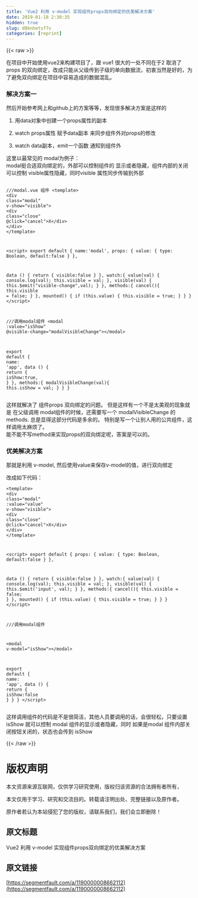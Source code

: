 ```yaml
---
title: 'Vue2 利用 v-model 实现组件props双向绑定的优美解决方案' 
date: 2019-01-18 2:30:35
hidden: true
slug: d8knhetsf7v
categories: [reprint]
---
```


{{< raw >}}

                    
<p>在项目中开始使用vue2来构建项目了，跟 vue1 很大的一处不同在于2 取消了props 的双向绑定，改成只能从父级传到子级的单向数据流，初衷当然是好的，为了避免双向绑定在项目中容易造成的数据混乱。</p>
<h3 id="articleHeader0">解决方案一</h3>
<p>然后开始参考网上和github上的方案等等，发现很多解决方案是这样的</p>
<ol>
<li><p>用data对象中创建一个props属性的副本</p></li>
<li><p>watch props属性 赋予data副本 来同步组件外对props的修改</p></li>
<li><p>watch data副本，emit一个函数 通知到组件外</p></li>
</ol>
<p>这里以最常见的 modal为例子：<br>modal挺合适双向绑定的，外部可以控制组件的 显示或者隐藏，组件内部的关闭可以控制 visible属性隐藏，同时visible 属性同步传输到外部</p>
<div class="widget-codetool" style="display:none;">
      <div class="widget-codetool--inner">
      <span class="selectCode code-tool" data-toggle="tooltip" data-placement="top" title="" data-original-title="全选"></span>
      <span type="button" class="copyCode code-tool" data-toggle="tooltip" data-placement="top" data-clipboard-text="
///modal.vue  组件
<template>
  <div class=&quot;modal&quot; v-show=&quot;visible&quot;>
      <div class=&quot;close&quot; @click=&quot;cancel&quot;>X</div>
  </div>
</template>

<script>
export default {
    name:'modal',
    props: {
      value: {
        type: Boolean,
        default:false
      }
    },

  data () {
    return {
      visible:false
    }
  },
  watch:{
      value(val) {
        console.log(val);
        this.visible = val;
      },
      visible(val) {
        this.$emit(&quot;visible-change&quot;,val);
      }
  },
  methods:{
    cancel(){
      this.visible = false;
    }
  },
  mounted() {
    if (this.value) {
      this.visible = true;
    }
  }
}
</script>


///调用modal组件
<modal :value=&quot;isShow&quot; @visible-change=&quot;modalVisibleChange&quot;></modal>

export default {
  name: 'app',
  data () {
    return {
      isShow:true,
    }
  },
  methods:{
     modalVisibleChange(val){
       this.isShow = val;
     }
  }
}
" title="" data-original-title="复制"></span>
      <span type="button" class="saveToNote code-tool" data-toggle="tooltip" data-placement="top" title="" data-original-title="放进笔记"></span>
      </div>
      </div><pre class="javascript hljs"><code class="javascript">
<span class="hljs-comment">///modal.vue  组件</span>
&lt;template&gt;
  <span class="xml"><span class="hljs-tag">&lt;<span class="hljs-name">div</span> <span class="hljs-attr">class</span>=<span class="hljs-string">"modal"</span> <span class="hljs-attr">v-show</span>=<span class="hljs-string">"visible"</span>&gt;</span>
      <span class="hljs-tag">&lt;<span class="hljs-name">div</span> <span class="hljs-attr">class</span>=<span class="hljs-string">"close"</span> @<span class="hljs-attr">click</span>=<span class="hljs-string">"cancel"</span>&gt;</span>X<span class="hljs-tag">&lt;/<span class="hljs-name">div</span>&gt;</span>
  <span class="hljs-tag">&lt;/<span class="hljs-name">div</span>&gt;</span></span>
&lt;<span class="hljs-regexp">/template&gt;

&lt;script&gt;
export default {
    name:'modal',
    props: {
      value: {
        type: Boolean,
        default:false
      }
    },

  data () {
    return {
      visible:false
    }
  },
  watch:{
      value(val) {
        console.log(val);
        this.visible = val;
      },
      visible(val) {
        this.$emit("visible-change",val);
      }
  },
  methods:{
    cancel(){
      this.visible = false;
    }
  },
  mounted() {
    if (this.value) {
      this.visible = true;
    }
  }
}
&lt;/</span>script&gt;


<span class="hljs-comment">///调用modal组件</span>
&lt;modal :value=<span class="hljs-string">"isShow"</span> @visible-change=<span class="hljs-string">"modalVisibleChange"</span>&gt;<span class="xml"><span class="hljs-tag">&lt;/<span class="hljs-name">modal</span>&gt;</span></span>

<span class="hljs-keyword">export</span> <span class="hljs-keyword">default</span> {
  <span class="hljs-attr">name</span>: <span class="hljs-string">'app'</span>,
  data () {
    <span class="hljs-keyword">return</span> {
      <span class="hljs-attr">isShow</span>:<span class="hljs-literal">true</span>,
    }
  },
  <span class="hljs-attr">methods</span>:{
     modalVisibleChange(val){
       <span class="hljs-keyword">this</span>.isShow = val;
     }
  }
}
</code></pre>
<p>这样就解决了 组件props 双向绑定的问题。 但是这样有一个不是太美观的现象就是 在父级调用 modal组件的时候，还需要写一个 modalVisibleChange 的methods. 总是显得这部分代码是多余的。 特别是写一个让别人用的公共组件，这样调用太麻烦了。<br>能不能不写method来实现props的双向绑定呢，答案是可以的。</p>
<h3 id="articleHeader1">优美解决方案</h3>
<p>那就是利用 v-model,  然后使用value来保存v-model的值，进行双向绑定</p>
<p>改成如下代码：</p>
<div class="widget-codetool" style="display:none;">
      <div class="widget-codetool--inner">
      <span class="selectCode code-tool" data-toggle="tooltip" data-placement="top" title="" data-original-title="全选"></span>
      <span type="button" class="copyCode code-tool" data-toggle="tooltip" data-placement="top" data-clipboard-text="<template>
  <div class=&quot;modal&quot; :value=&quot;value&quot; v-show=&quot;visible&quot;>
      <div class=&quot;close&quot; @click=&quot;cancel&quot;>X</div>
  </div>
</template>

<script>
export default {
    props: {
      value: {
        type: Boolean,
        default:false
      }
    },

  data () {
    return {
      visible:false
    }
  },
  watch:{
      value(val) {
        console.log(val);
        this.visible = val;
      },
      visible(val) {
        this.$emit('input', val);
      }
  },
  methods:{
    cancel(){
      this.visible = false;
    }
  },
  mounted() {
    if (this.value) {
      this.visible = true;
    }
  }
}
</script>


///调用modal组件

  <modal v-model=&quot;isShow&quot;></modal>

export default {
  name: 'app',
  data () {
    return {
      isShow:false
    }
  }
}
</script>
" title="" data-original-title="复制"></span>
      <span type="button" class="saveToNote code-tool" data-toggle="tooltip" data-placement="top" title="" data-original-title="放进笔记"></span>
      </div>
      </div><pre class="javascript hljs"><code class="javascript">&lt;template&gt;
  <span class="xml"><span class="hljs-tag">&lt;<span class="hljs-name">div</span> <span class="hljs-attr">class</span>=<span class="hljs-string">"modal"</span> <span class="hljs-attr">:value</span>=<span class="hljs-string">"value"</span> <span class="hljs-attr">v-show</span>=<span class="hljs-string">"visible"</span>&gt;</span>
      <span class="hljs-tag">&lt;<span class="hljs-name">div</span> <span class="hljs-attr">class</span>=<span class="hljs-string">"close"</span> @<span class="hljs-attr">click</span>=<span class="hljs-string">"cancel"</span>&gt;</span>X<span class="hljs-tag">&lt;/<span class="hljs-name">div</span>&gt;</span>
  <span class="hljs-tag">&lt;/<span class="hljs-name">div</span>&gt;</span></span>
&lt;<span class="hljs-regexp">/template&gt;

&lt;script&gt;
export default {
    props: {
      value: {
        type: Boolean,
        default:false
      }
    },

  data () {
    return {
      visible:false
    }
  },
  watch:{
      value(val) {
        console.log(val);
        this.visible = val;
      },
      visible(val) {
        this.$emit('input', val);
      }
  },
  methods:{
    cancel(){
      this.visible = false;
    }
  },
  mounted() {
    if (this.value) {
      this.visible = true;
    }
  }
}
&lt;/</span>script&gt;


<span class="hljs-comment">///调用modal组件</span>

  &lt;modal v-model=<span class="hljs-string">"isShow"</span>&gt;<span class="xml"><span class="hljs-tag">&lt;/<span class="hljs-name">modal</span>&gt;</span></span>

<span class="hljs-keyword">export</span> <span class="hljs-keyword">default</span> {
  <span class="hljs-attr">name</span>: <span class="hljs-string">'app'</span>,
  data () {
    <span class="hljs-keyword">return</span> {
      <span class="hljs-attr">isShow</span>:<span class="hljs-literal">false</span>
    }
  }
}
&lt;<span class="hljs-regexp">/script&gt;
</span></code></pre>
<p>这样调用组件的代码是不是很简洁，其他人员要调用的话，会很轻松，只要设置 isShow 就可以控制 modal 组件的显示或者隐藏，同时 如果是modal 组件内部关闭按钮关闭的，状态也会传到 isShow</p>

                
{{< /raw >}}

# 版权声明
本文资源来源互联网，仅供学习研究使用，版权归该资源的合法拥有者所有，

本文仅用于学习、研究和交流目的。转载请注明出处、完整链接以及原作者。

原作者若认为本站侵犯了您的版权，请联系我们，我们会立即删除！

## 原文标题
Vue2 利用 v-model 实现组件props双向绑定的优美解决方案

## 原文链接
[https://segmentfault.com/a/1190000008662112](https://segmentfault.com/a/1190000008662112)

